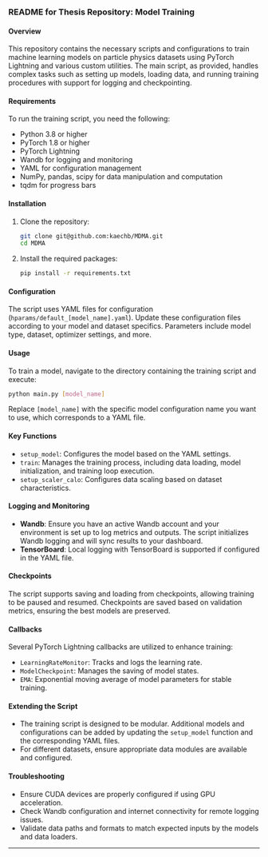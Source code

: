 

### README for Thesis Repository: Model Training

#### Overview
This repository contains the necessary scripts and configurations to train machine learning models on particle physics datasets using PyTorch Lightning and various custom utilities. The main script, as provided, handles complex tasks such as setting up models, loading data, and running training procedures with support for logging and checkpointing.

#### Requirements
To run the training script, you need the following:
- Python 3.8 or higher
- PyTorch 1.8 or higher
- PyTorch Lightning
- Wandb for logging and monitoring
- YAML for configuration management
- NumPy, pandas, scipy for data manipulation and computation
- tqdm for progress bars

#### Installation
1. Clone the repository:
   ```bash
   git clone git@github.com:kaechb/MDMA.git
   cd MDMA
   ```
2. Install the required packages:
   ```bash
   pip install -r requirements.txt
   ```

#### Configuration
The script uses YAML files for configuration (`hparams/default_[model_name].yaml`). Update these configuration files according to your model and dataset specifics. Parameters include model type, dataset, optimizer settings, and more.

#### Usage
To train a model, navigate to the directory containing the training script and execute:
```bash
python main.py [model_name]
```
Replace `[model_name]` with the specific model configuration name you want to use, which corresponds to a YAML file.

#### Key Functions
- `setup_model`: Configures the model based on the YAML settings.
- `train`: Manages the training process, including data loading, model initialization, and training loop execution.
- `setup_scaler_calo`: Configures data scaling based on dataset characteristics.

#### Logging and Monitoring
- **Wandb**: Ensure you have an active Wandb account and your environment is set up to log metrics and outputs. The script initializes Wandb logging and will sync results to your dashboard.
- **TensorBoard**: Local logging with TensorBoard is supported if configured in the YAML file.

#### Checkpoints
The script supports saving and loading from checkpoints, allowing training to be paused and resumed. Checkpoints are saved based on validation metrics, ensuring the best models are preserved.

#### Callbacks
Several PyTorch Lightning callbacks are utilized to enhance training:
- `LearningRateMonitor`: Tracks and logs the learning rate.
- `ModelCheckpoint`: Manages the saving of model states.
- `EMA`: Exponential moving average of model parameters for stable training.

#### Extending the Script
- The training script is designed to be modular. Additional models and configurations can be added by updating the `setup_model` function and the corresponding YAML files.
- For different datasets, ensure appropriate data modules are available and configured.

#### Troubleshooting
- Ensure CUDA devices are properly configured if using GPU acceleration.
- Check Wandb configuration and internet connectivity for remote logging issues.
- Validate data paths and formats to match expected inputs by the models and data loaders.


---


